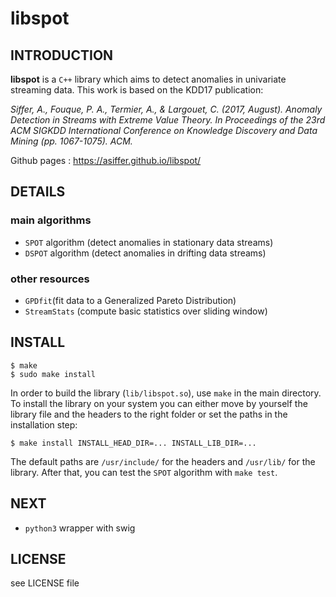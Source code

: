 # libspot

## INTRODUCTION
**libspot** is a `C++` library which aims to detect anomalies in univariate streaming data. This work is based on the KDD17 publication:

*Siffer, A., Fouque, P. A., Termier, A., & Largouet, C. (2017, August). Anomaly Detection in Streams with Extreme Value Theory. In Proceedings of the 23rd ACM SIGKDD International Conference on Knowledge Discovery and Data Mining (pp. 1067-1075). ACM.*

Github pages : https://asiffer.github.io/libspot/

## DETAILS
### main algorithms
* `SPOT` algorithm (detect anomalies in stationary data streams)
* `DSPOT` algorithm (detect anomalies in drifting data streams)

### other resources
* `GPDfit`(fit data to a Generalized Pareto Distribution)
* `StreamStats` (compute basic statistics over sliding window)

## INSTALL
```
$ make
$ sudo make install
```

In order to build the library (`lib/libspot.so`), use `make` in the main directory.
To install the library on your system you can either move by yourself the library file and the headers to the right folder or set the paths in the installation step:
```
$ make install INSTALL_HEAD_DIR=... INSTALL_LIB_DIR=...
```
The default paths are `/usr/include/` for the headers and `/usr/lib/` for the library.
After that, you can test the `SPOT` algorithm with `make test`.


## NEXT
* `python3` wrapper with swig


## LICENSE
see LICENSE file
